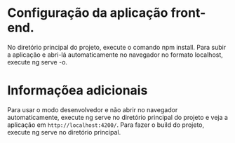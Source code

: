# Configuração da aplicação front-end.
No diretório principal do projeto, execute o comando npm install.
Para subir a aplicação e abri-lá automaticamente no navegador no formato localhost, execute ng serve -o.

# Informaçõea adicionais
 Para usar o modo desenvolvedor e não abrir no navegador automaticamente, execute ng serve no diretório principal do projeto e veja a aplicação em `http://localhost:4200/`.
 Para fazer o build do projeto, execute ng serve no diretório principal.
